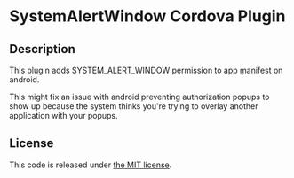 # SystemAlertWindow Cordova Plugin
## Description
This plugin adds SYSTEM_ALERT_WINDOW permission to app manifest on android.

This might fix an issue with android preventing authorization popups to show up because the system thinks you're trying to overlay another application with your popups.

## License

This code is released under [the MIT license](https://en.wikipedia.org/wiki/MIT_License).
